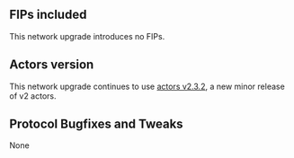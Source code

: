 ## FIPs included

This network upgrade introduces no FIPs.

## Actors version

This network upgrade continues to use [actors v2.3.2](https://github.com/filecoin-project/specs-actors/releases/tag/v2.3.2), a new minor release of v2 actors.

## Protocol Bugfixes and Tweaks

None